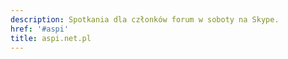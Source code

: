 ```yaml
---
description: Spotkania dla członków forum w soboty na Skype.
href: '#aspi'
title: aspi.net.pl
---
```

